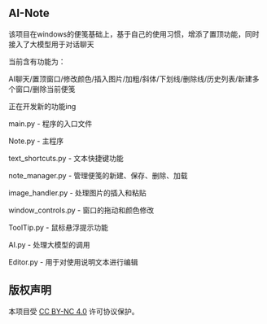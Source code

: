 ## AI-Note
该项目在windows的便笺基础上，基于自己的使用习惯，增添了置顶功能，同时接入了大模型用于对话聊天

当前含有功能为：

AI聊天/置顶窗口/修改颜色/插入图片/加粗/斜体/下划线/删除线/历史列表/新建多个窗口/删除当前便笺

正在开发新的功能ing

main.py - 程序的入口文件

Note.py - 主程序

text_shortcuts.py - 文本快捷键功能

note_manager.py - 管理便笺的新建、保存、删除、加载

image_handler.py - 处理图片的插入和粘贴

window_controls.py - 窗口的拖动和颜色修改

ToolTip.py - 鼠标悬浮提示功能

AI.py - 处理大模型的调用

Editor.py - 用于对使用说明文本进行编辑

## 版权声明

本项目受 [CC BY-NC 4.0](https://creativecommons.org/licenses/by-nc/4.0/) 许可协议保护。
